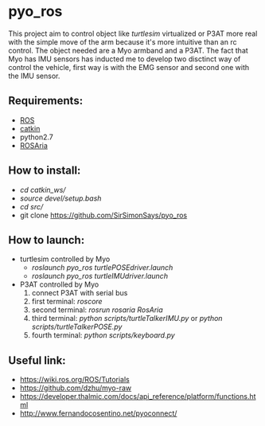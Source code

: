 # pyo_ros

This project aim to control object like _turtlesim_ virtualized or P3AT more real with the simple move of the arm because it's more intuitive than an rc control. The object needed are a Myo armband and a P3AT.
The fact that Myo has IMU sensors has inducted me to develop two disctinct way of control the vehicle, first way is with the EMG sensor and second one with the IMU sensor.

## Requirements:
  * [ROS](https://wiki.ros.org/lunar/Installation/Ubuntu)
  * [catkin](https://wiki.ros.org/catkin)
  * python2.7
  * [ROSAria](https://wiki.ros.org/ROSARIA/Tutorials/How%20to%20use%20ROSARIA)
  
## How to install:
  * _cd catkin_ws/_
  * _source devel/setup.bash_
  * _cd src/_
  * git clone https://github.com/SirSimonSays/pyo_ros

## How to launch:
  * turtlesim controlled by Myo
    * _roslaunch pyo_ros turtlePOSEdriver.launch_
    * _roslaunch pyo_ros turtleIMUdriver.launch_
  * P3AT controlled by Myo
    1. connect P3AT with serial bus
    1. first terminal: _roscore_
    1. second terminal: _rosrun rosaria RosAria_
    1. third terminal: _python scripts/turtleTalkerIMU.py_ or _python scripts/turtleTalkerPOSE.py_
    1. fourth terminal: _python scripts/keyboard.py_
  
## Useful link:
  * https://wiki.ros.org/ROS/Tutorials
  * https://github.com/dzhu/myo-raw
  * https://developer.thalmic.com/docs/api_reference/platform/functions.html
  * http://www.fernandocosentino.net/pyoconnect/
